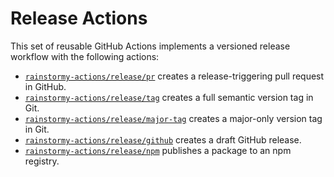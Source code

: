 # Release Actions

This set of reusable GitHub Actions implements a versioned release workflow with
the following actions:

- [`rainstormy-actions/release/pr`](./pr/README.md) creates a release-triggering
  pull request in GitHub.
- [`rainstormy-actions/release/tag`](./tag/README.md) creates a full semantic
  version tag in Git.
- [`rainstormy-actions/release/major-tag`](./major-tag/README.md) creates a
  major-only version tag in Git.
- [`rainstormy-actions/release/github`](./github/README.md) creates a draft
  GitHub release.
- [`rainstormy-actions/release/npm`](./npm/README.md) publishes a package to an
  npm registry.
